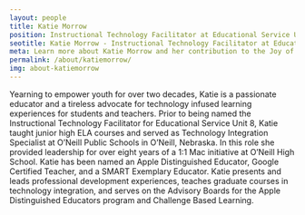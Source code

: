 ```yaml
---
layout: people
title: Katie Morrow
position: Instructional Technology Facilitator at Educational Service Unit 8
seotitle: Katie Morrow - Instructional Technology Facilitator at Educational Service Unit 8 | Joy of Professional Learning
meta: Learn more about Katie Morrow and her contribution to the Joy of Professional Learning
permalink: /about/katiemorrow/
img: about-katiemorrow
---
```


Yearning to empower youth for over two decades, Katie is a passionate educator and a tireless advocate for technology infused learning experiences for students and teachers. Prior to being named the Instructional Technology Facilitator for Educational Service Unit 8, Katie taught junior high ELA courses and served as Technology Integration Specialist at O’Neill Public Schools in O’Neill, Nebraska. In this role she provided leadership for over eight years of a 1:1 Mac initiative at O’Neill High School. Katie has been named an Apple Distinguished Educator, Google Certified Teacher, and a SMART Exemplary Educator. Katie presents and leads professional development experiences, teaches graduate courses in technology integration, and serves on the Advisory Boards for the Apple Distinguished Educators program and Challenge Based Learning.
